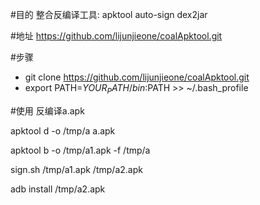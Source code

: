 #目的
整合反编译工具: apktool auto-sign dex2jar

#地址
https://github.com/lijunjieone/coalApktool.git

#步骤
- git clone https://github.com/lijunjieone/coalApktool.git
- export PATH=$YOUR_PATH/bin:$PATH >> ~/.bash_profile

#使用
反编译a.apk

apktool d -o /tmp/a a.apk

apktool b -o /tmp/a1.apk -f /tmp/a

sign.sh /tmp/a1.apk /tmp/a2.apk

adb install /tmp/a2.apk


